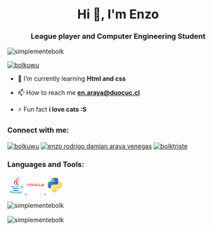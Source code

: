 <h1 align="center">Hi 👋, I'm Enzo</h1>
<h3 align="center">League player and Computer Engineering Student</h3>

<p align="left"> <img src="https://komarev.com/ghpvc/?username=simplementebolk&label=Profile%20views&color=0e75b6&style=flat" alt="simplementebolk" /> </p>

<p align="left"> <a href="https://twitter.com/bolkuwu" target="blank"><img src="https://img.shields.io/twitter/follow/bolkuwu?logo=twitter&style=for-the-badge" alt="bolkuwu" /></a> </p>

- 🌱 I’m currently learning **Html and css**

- 📫 How to reach me **en.araya@duocuc.cl**

- ⚡ Fun fact **i love cats :S**

<h3 align="left">Connect with me:</h3>
<p align="left">
<a href="https://twitter.com/bolkuwu" target="blank"><img align="center" src="https://raw.githubusercontent.com/rahuldkjain/github-profile-readme-generator/master/src/images/icons/Social/twitter.svg" alt="bolkuwu" height="30" width="40" /></a>
<a href="https://linkedin.com/in/enzo rodrigo damian araya venegas" target="blank"><img align="center" src="https://raw.githubusercontent.com/rahuldkjain/github-profile-readme-generator/master/src/images/icons/Social/linked-in-alt.svg" alt="enzo rodrigo damian araya venegas" height="30" width="40" /></a>
<a href="https://www.youtube.com/c/bolktriste" target="blank"><img align="center" src="https://raw.githubusercontent.com/rahuldkjain/github-profile-readme-generator/master/src/images/icons/Social/youtube.svg" alt="bolktriste" height="30" width="40" /></a>
</p>

<h3 align="left">Languages and Tools:</h3>
<p align="left"> <a href="https://www.java.com" target="_blank" rel="noreferrer"> <img src="https://raw.githubusercontent.com/devicons/devicon/master/icons/java/java-original.svg" alt="java" width="40" height="40"/> </a> <a href="https://www.oracle.com/" target="_blank" rel="noreferrer"> <img src="https://raw.githubusercontent.com/devicons/devicon/master/icons/oracle/oracle-original.svg" alt="oracle" width="40" height="40"/> </a> <a href="https://www.python.org" target="_blank" rel="noreferrer"> <img src="https://raw.githubusercontent.com/devicons/devicon/master/icons/python/python-original.svg" alt="python" width="40" height="40"/> </a> </p>

<p><img align="center" src="https://github-readme-stats.vercel.app/api/top-langs?username=simplementebolk&show_icons=true&locale=en&layout=compact" alt="simplementebolk" /></p>

<p><img align="center" src="https://github-readme-streak-stats.herokuapp.com/?user=simplementebolk&" alt="simplementebolk" /></p>